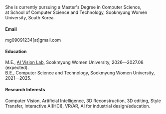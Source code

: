 She is currently pursuing a Master's Degree in Computer Science, <br/>
at School of Computer Science and Technology, Sookmyung Women University, South Korea.

#### Email
mg09091234[at]gmail.com

#### Education
M.E.,  <a href="https://sites.google.com/sookmyung.ac.kr/aiv-lab-smwu" target="_blank">AI Vision Lab</a>, Sookmyung Women University, 2026—2027.08 (expected).\
B.E., Computer Science and Technology, Sookmyung Women University, 2021—2025.

#### Research Interests
Computer Vision, Artificial Intelligence, 3D Reconstruction, 3D editing, Style Transfer, Interactive AI(HCI), VR/AR, AI for industrial design/education.